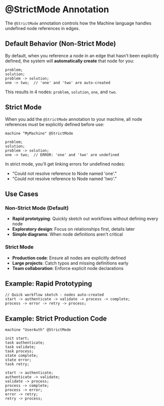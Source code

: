 # @StrictMode Annotation

The `@StrictMode` annotation controls how the Machine language handles undefined node references in edges.

## Default Behavior (Non-Strict Mode)

By default, when you reference a node in an edge that hasn't been explicitly defined, the system will **automatically create** that node for you:

```dy examples/annotations/no-strict.dygram
problem;
solution;
problem -> solution;
one -> two;  // 'one' and 'two' are auto-created
```

This results in 4 nodes: `problem`, `solution`, `one`, and `two`.

## Strict Mode

When you add the `@StrictMode` annotation to your machine, all node references must be explicitly defined before use:

```dy examples/annotations/strict.dygram
machine "MyMachine" @StrictMode

problem;
solution;
problem -> solution;
one -> two;  // ERROR: 'one' and 'two' are undefined
```

In strict mode, you'll get linking errors for undefined nodes:
- "Could not resolve reference to Node named 'one'."
- "Could not resolve reference to Node named 'two'."

## Use Cases

### Non-Strict Mode (Default)
- **Rapid prototyping**: Quickly sketch out workflows without defining every node
- **Exploratory design**: Focus on relationships first, details later
- **Simple diagrams**: When node definitions aren't critical

### Strict Mode
- **Production code**: Ensure all nodes are explicitly defined
- **Large projects**: Catch typos and missing definitions early
- **Team collaboration**: Enforce explicit node declarations

## Example: Rapid Prototyping

```dy examples/basic/sketch.dygram
// Quick workflow sketch - nodes auto-created
start -> authenticate -> validate -> process -> complete;
process -> error -> retry -> process;
```

## Example: Strict Production Code

```dy examples/annotations/strict-auth-example.dygram
machine "UserAuth" @StrictMode

init start;
task authenticate;
task validate;
task process;
state complete;
state error;
task retry;

start -> authenticate;
authenticate -> validate;
validate -> process;
process -> complete;
process -> error;
error -> retry;
retry -> process;
